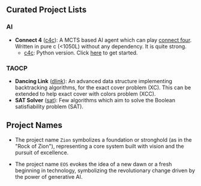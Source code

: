 ## Curated Project Lists

### AI

- **Connect 4** ([c4c](./c4c)): A MCTS based AI agent which can play [connect
  four](https://en.wikipedia.org/wiki/Connect_Four). Written in pure c (<1050L)
  without any dependency. It is quite strong.
  - [c4c](./c4c): Python version. Click [here](c4/README.md) to get started.

### TAOCP

- **Dancing Link** ([dlink](./taocp/v4_dlink)): An advanced data structure
  implementing backtracking algorithms, for the exact cover problem (XC). This
  can be extended to help exact cover with colors problem (XCC).
- **SAT Solver** ([sat](./taocp/v4_sat)): Few algorithms which aim to solve the
  Boolean satisfiability problem (SAT).


## Project Names

- The project name `Zion` symbolizes a foundation or stronghold (as in the "Rock
  of Zion"), representing a core system built with vision and the pursuit of
  excellence.

- The project name `EOS` evokes the idea of a new dawn or a fresh beginning in
  technology, symbolizing the revolutionary change driven by the power of
  generative AI.
